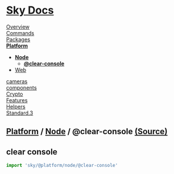 <!--- This @clear-console was auto-generated using "npx sky readme" --> 

# [Sky Docs](../../../README.md)

[Overview](..%2F..%2F..%2Fdocs%2FREADME.md)   
[Commands](..%2F..%2F..%2F%5Fcommands%2Fdocs%2FREADME.md)   
[Packages](..%2F..%2F..%2F%40pkgs%2FREADME.md)   
**[Platform](..%2F..%2F..%2F%40platform%2FREADME.md)**   
* **[Node](..%2F..%2F..%2F%40platform%2Fnode%2FREADME.md)**  
   * **[@clear-console](..%2F..%2F..%2F%40platform%2Fnode%2F%40clear-console%2FREADME.md)**
* [Web](..%2F..%2F..%2F%40platform%2Fweb%2FREADME.md)
  
[cameras](..%2F..%2F..%2Fcameras%2FREADME.md)   
[components](..%2F..%2F..%2Fcomponents%2FREADME.md)   
[Crypto](..%2F..%2F..%2Fcrypto%2FREADME.md)   
[Features](..%2F..%2F..%2Ffeatures%2FREADME.md)   
[Helpers](..%2F..%2F..%2Fhelpers%2FREADME.md)   
[Standard.3](..%2F..%2F..%2Fstandard%2FREADME.md)   

## [Platform](..%2F..%2F..%2F%40platform%2FREADME.md) / [Node](..%2F..%2F..%2F%40platform%2Fnode%2FREADME.md) / @clear-console [(Source)](..%2F..%2F..%2F%40platform%2Fnode%2F%40clear-console%2F)

## clear console

```typescript
import 'sky/@platform/node/@clear-console'

```